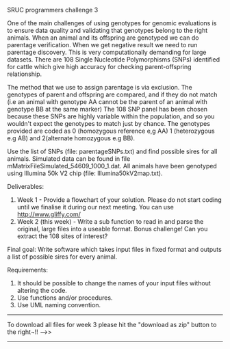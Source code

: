 SRUC programmers challenge 3


One of the main challenges of using genotypes for genomic evaluations is to ensure data quality and validating that genotypes belong to the right animals. When an animal and its offspring are genotyped we can do parentage verification. When we get negative result we need to run parentage discovery.  This is very computationally demanding for large datasets. There are 108 Single Nucleotide Polymorphisms (SNPs) identified for cattle which give high accuracy for checking parent-offspring relationship. 

The method that we use to assign parentage is via exclusion. The genotypes of parent and offspring are compared, and if they do not match (i.e an animal with genotype AA cannot be the parent of an animal with genotype BB at the same marker)
The 108 SNP panel has been chosen because these SNPs are highly variable within the population, and so you wouldn't expect the genotypes to match just by chance. The genotypes provided are coded as 0 (homozygous reference e,g AA) 1 (heterozygous e.g AB) and 2(alternate homozygous e.g BB). 

Use the list of SNPs (file: parentageSNPs.txt) and find possible sires for all animals. Simulated data can be found in file mMatrixFileSimulated_54609_1000_1.dat. All animals have been genotyped using Illumina 50k V2 chip (file: Illumina50kV2map.txt).  
	
Deliverables:
1.	Week 1 - Provide a flowchart of your solution. Please do not start coding until we finalise it during our next meeting. You can use http://www.gliffy.com/ 
2.	Week 2 (this week) - Write a sub function to read in and parse the original, large files into a useable format. Bonus challenge! Can you extract the 108 sites of interest? 
	

Final goal: Write software which takes input files in fixed format and outputs a list of possible sires for every animal.

Requirements:
1.	It should be possible to change the names of your input files without altering the code.
2.	Use functions and/or procedures.
3.	Use UML naming convention.




********
To download all files for week 3 please hit the "download as zip" button to the right¬!! -->>
********
